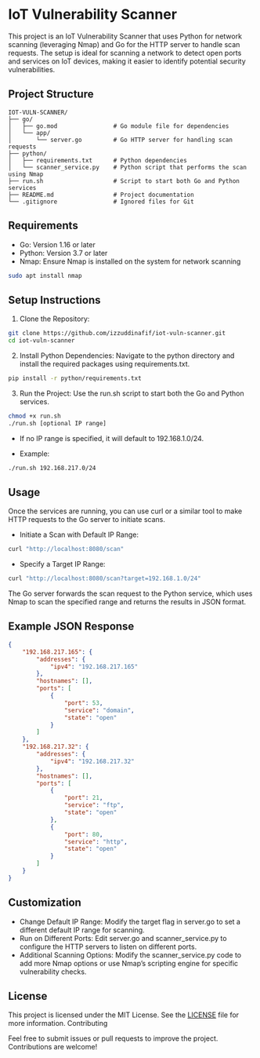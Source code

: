 # IoT Vulnerability Scanner

This project is an IoT Vulnerability Scanner that uses Python for network scanning (leveraging Nmap) and Go for the HTTP server to handle scan requests. The setup is ideal for scanning a network to detect open ports and services on IoT devices, making it easier to identify potential security vulnerabilities.

## Project Structure
```
IOT-VULN-SCANNER/
├── go/
│   ├── go.mod                # Go module file for dependencies
│   └── app/
│       └── server.go         # Go HTTP server for handling scan requests
├── python/
│   ├── requirements.txt      # Python dependencies
│   └── scanner_service.py    # Python script that performs the scan using Nmap
├── run.sh                    # Script to start both Go and Python services
├── README.md                 # Project documentation
└── .gitignore                # Ignored files for Git
```

## Requirements
- Go: Version 1.16 or later
- Python: Version 3.7 or later
- Nmap: Ensure Nmap is installed on the system for network scanning

```bash
sudo apt install nmap
``` 

## Setup Instructions

1. Clone the Repository:

```bash
git clone https://github.com/izzuddinafif/iot-vuln-scanner.git
cd iot-vuln-scanner
```

2. Install Python Dependencies: Navigate to the python directory and install the required packages using requirements.txt.

```bash
pip install -r python/requirements.txt
```

3. Run the Project: Use the run.sh script to start both the Go and Python services.

```bash
chmod +x run.sh
./run.sh [optional IP range]
```

- If no IP range is specified, it will default to 192.168.1.0/24.

- Example:

```bash
./run.sh 192.168.217.0/24
```

## Usage

Once the services are running, you can use curl or a similar tool to make HTTP requests to the Go server to initiate scans.

- Initiate a Scan with Default IP Range:
```bash
curl "http://localhost:8080/scan"
```
- Specify a Target IP Range:
```bash
curl "http://localhost:8080/scan?target=192.168.1.0/24"
```
The Go server forwards the scan request to the Python service, which uses Nmap to scan the specified range and returns the results in JSON format.

## Example JSON Response

```json
{
    "192.168.217.165": {
        "addresses": {
            "ipv4": "192.168.217.165"
        },
        "hostnames": [],
        "ports": [
            {
                "port": 53,
                "service": "domain",
                "state": "open"
            }
        ]
    },
    "192.168.217.32": {
        "addresses": {
            "ipv4": "192.168.217.32"
        },
        "hostnames": [],
        "ports": [
            {
                "port": 21,
                "service": "ftp",
                "state": "open"
            },
            {
                "port": 80,
                "service": "http",
                "state": "open"
            }
        ]
    }
}
```
## Customization

- Change Default IP Range: Modify the target flag in server.go to set a different default IP range for scanning.
- Run on Different Ports: Edit server.go and scanner_service.py to configure the HTTP servers to listen on different ports.
- Additional Scanning Options: Modify the scanner_service.py code to add more Nmap options or use Nmap’s scripting engine for specific vulnerability checks.

## License

This project is licensed under the MIT License. See the [LICENSE](LICENSE) file for more information.
Contributing

Feel free to submit issues or pull requests to improve the project. Contributions are welcome!
